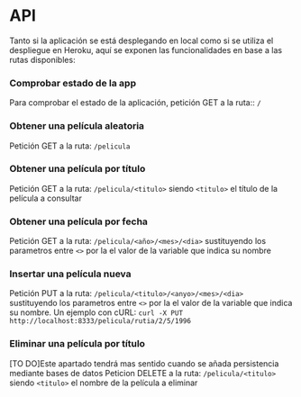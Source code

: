 # API 

Tanto si la aplicación se está desplegando en local como si se utiliza el despliegue en Heroku, aquí se exponen las funcionalidades en base a las rutas disponibles:

### Comprobar estado de la app
Para comprobar el estado de la aplicación, petición GET a la ruta:: `/`

### Obtener una película aleatoria
Petición GET a la ruta: `/pelicula`

### Obtener una película por título
Petición GET a la ruta: `/pelicula/<titulo>` siendo `<titulo>` el título de la película a consultar

### Obtener una película por fecha
Petición GET a la ruta: `/pelicula/<año>/<mes>/<dia>` sustituyendo los parametros entre `<>` por la el valor de la variable que indica su nombre

### Insertar una película nueva
Petición PUT a la ruta: `/pelicula/<titulo>/<anyo>/<mes>/<dia>` sustituyendo los parametros entre `<>` por la el valor de la variable que indica su nombre.
Un ejemplo con cURL: `curl -X PUT http://localhost:8333/pelicula/rutia/2/5/1996`

### Eliminar una película por título
[TO DO]Este apartado tendrá mas sentido cuando se añada persistencia mediante bases de datos
Peticion DELETE a la ruta: `/pelicula/<titulo>` siendo `<titulo>` el nombre de la película a eliminar